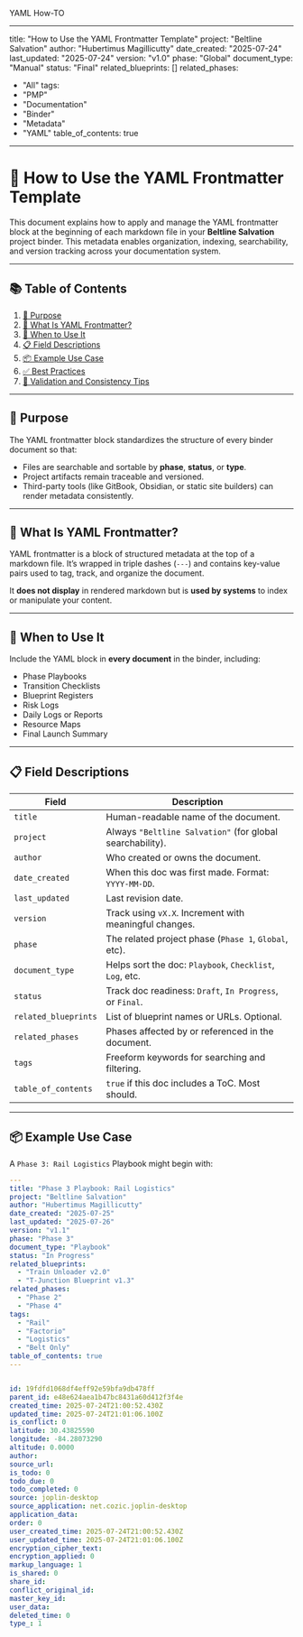 YAML How-TO

---
title: "How to Use the YAML Frontmatter Template"
project: "Beltline Salvation"
author: "Hubertimus Magillicutty"
date_created: "2025-07-24"
last_updated: "2025-07-24"
version: "v1.0"
phase: "Global"
document_type: "Manual"
status: "Final"
related_blueprints: []
related_phases:
  - "All"
tags:
  - "PMP"
  - "Documentation"
  - "Binder"
  - "Metadata"
  - "YAML"
table_of_contents: true
---

# 📘 How to Use the YAML Frontmatter Template

This document explains how to apply and manage the YAML frontmatter block at the beginning of each markdown file in your **Beltline Salvation** project binder. This metadata enables organization, indexing, searchability, and version tracking across your documentation system.

---

## 📚 Table of Contents

1. [🎯 Purpose](#-purpose)  
2. [🧠 What Is YAML Frontmatter?](#-what-is-yaml-frontmatter)  
3. [🔧 When to Use It](#-when-to-use-it)  
4. [📋 Field Descriptions](#-field-descriptions)  
5. [📦 Example Use Case](#-example-use-case)  
6. [✅ Best Practices](#-best-practices)  
7. [🧪 Validation and Consistency Tips](#-validation-and-consistency-tips)

---

## 🎯 Purpose

The YAML frontmatter block standardizes the structure of every binder document so that:

- Files are searchable and sortable by **phase**, **status**, or **type**.
- Project artifacts remain traceable and versioned.
- Third-party tools (like GitBook, Obsidian, or static site builders) can render metadata consistently.

---

## 🧠 What Is YAML Frontmatter?

YAML frontmatter is a block of structured metadata at the top of a markdown file. It’s wrapped in triple dashes (`---`) and contains key-value pairs used to tag, track, and organize the document.

It **does not display** in rendered markdown but is **used by systems** to index or manipulate your content.

---

## 🔧 When to Use It

Include the YAML block in **every document** in the binder, including:

- Phase Playbooks  
- Transition Checklists  
- Blueprint Registers  
- Risk Logs  
- Daily Logs or Reports  
- Resource Maps  
- Final Launch Summary  

---

## 📋 Field Descriptions

| Field             | Description |
|------------------|-------------|
| `title`           | Human-readable name of the document. |
| `project`         | Always `"Beltline Salvation"` (for global searchability). |
| `author`          | Who created or owns the document. |
| `date_created`    | When this doc was first made. Format: `YYYY-MM-DD`. |
| `last_updated`    | Last revision date. |
| `version`         | Track using `vX.X`. Increment with meaningful changes. |
| `phase`           | The related project phase (`Phase 1`, `Global`, etc). |
| `document_type`   | Helps sort the doc: `Playbook`, `Checklist`, `Log`, etc. |
| `status`          | Track doc readiness: `Draft`, `In Progress`, or `Final`. |
| `related_blueprints` | List of blueprint names or URLs. Optional. |
| `related_phases`  | Phases affected by or referenced in the document. |
| `tags`            | Freeform keywords for searching and filtering. |
| `table_of_contents` | `true` if this doc includes a ToC. Most should. |

---

## 📦 Example Use Case

A `Phase 3: Rail Logistics` Playbook might begin with:

```yaml
---
title: "Phase 3 Playbook: Rail Logistics"
project: "Beltline Salvation"
author: "Hubertimus Magillicutty"
date_created: "2025-07-25"
last_updated: "2025-07-26"
version: "v1.1"
phase: "Phase 3"
document_type: "Playbook"
status: "In Progress"
related_blueprints: 
  - "Train Unloader v2.0"
  - "T-Junction Blueprint v1.3"
related_phases:
  - "Phase 2"
  - "Phase 4"
tags:
  - "Rail"
  - "Factorio"
  - "Logistics"
  - "Belt Only"
table_of_contents: true
---


id: 19fdfd1068df4eff92e59bfa9db478ff
parent_id: e48e624aea1b47bc8431a60d412f3f4e
created_time: 2025-07-24T21:00:52.430Z
updated_time: 2025-07-24T21:01:06.100Z
is_conflict: 0
latitude: 30.43825590
longitude: -84.28073290
altitude: 0.0000
author: 
source_url: 
is_todo: 0
todo_due: 0
todo_completed: 0
source: joplin-desktop
source_application: net.cozic.joplin-desktop
application_data: 
order: 0
user_created_time: 2025-07-24T21:00:52.430Z
user_updated_time: 2025-07-24T21:01:06.100Z
encryption_cipher_text: 
encryption_applied: 0
markup_language: 1
is_shared: 0
share_id: 
conflict_original_id: 
master_key_id: 
user_data: 
deleted_time: 0
type_: 1